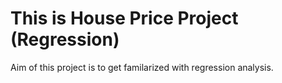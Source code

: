 # This is House Price Project (Regression)

Aim of this project is to get familarized with regression analysis.
